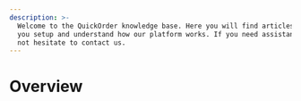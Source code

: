 ```yaml
---
description: >-
  Welcome to the QuickOrder knowledge base. Here you will find articles to help
  you setup and understand how our platform works. If you need assistance, do
  not hesitate to contact us.
---
```


# Overview

